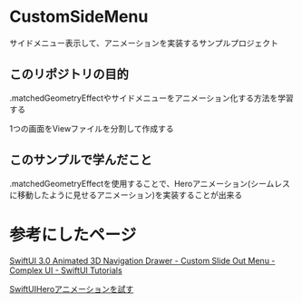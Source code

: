 # CustomSideMenu
サイドメニュー表示して、アニメーションを実装するサンプルプロジェクト
## このリポジトリの目的
.matchedGeometryEffectやサイドメニューをアニメーション化する方法を学習する

1つの画面をViewファイルを分割して作成する
## このサンプルで学んだこと
 .matchedGeometryEffectを使用することで、Heroアニメーション(シームレスに移動したように見せるアニメーション)を実装することが出来る

# 参考にしたページ
[SwiftUI 3.0 Animated 3D Navigation Drawer - Custom Slide Out Menu - Complex UI - SwiftUI Tutorials](https://www.youtube.com/watch?v=qjeATKZkOIU)

[SwiftUIHeroアニメーションを試す](https://qiita.com/w_kent/items/242cbb14135d8aabc3be)
